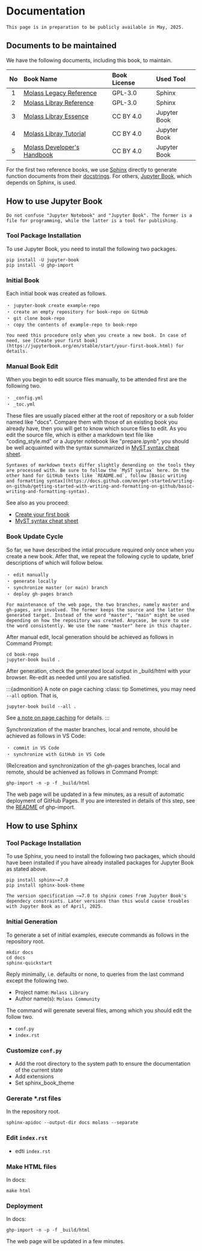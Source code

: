 # Documentation

```{warning}
This page is in preparation to be publicly available in May, 2025.
```

## Documents to be maintained

We have the following documents, including this book, to maintain.

|No |   Book Name           | Book License | Used Tool |
|:-:|:--------------------------|:--------|:-----------|
| 1 |[Molass Legacy Reference](https://freesemt.github.io/molass-legacy/) |GPL-3.0 |Sphinx |
| 2 |[Molass Libray Reference](https://freesemt.github.io/molass-library/)|GPL-3.0 |Sphinx |
| 3 |[Molass Libray Essence](https://freesemt.github.io/molass-essence/)  |CC BY 4.0|Jupyter Book|
| 4 |[Molass Libray Tutorial](https://freesemt.github.io/molass-tutorial/)|CC BY 4.0|Jupyter Book|
| 5 |[Molass Developer's Handbook](https://freesemt.github.io/molass-develop/)|CC BY 4.0|Jupyter Book|

For the first two reference books, we use [Sphinx](https://github.com/sphinx-doc/sphinx) directly to generate function documents from their [docstrings](https://peps.python.org/pep-0257/). For others, [Jupyter Book](https://github.com/jupyter-book/jupyter-book), which depends on Sphinx, is used.

## How to use Jupyter Book

```{note}
Do not confuse "Jupyter Notebook" and "Jupyter Book". The former is a file for programming, while the latter is a tool for publishing.
```

### Tool Package Installation

To use Jupyter Book, you need to install the following two packages.

```
pip install -U jupyter-book
pip install -U ghp-import
```

### Initial Book

Each initial book was created as follows.

    ・ jupyter-book create example-repo
    ・ create an empty repository for book-repo on GitHub
    ・ git clone book-repo
    ・ copy the contents of example-repo to book-repo

```{note}
You need this procedure only when you create a new book. In case of need, see [Create your first book](https://jupyterbook.org/en/stable/start/your-first-book.html) for details.
```

### Manual Book Edit

When you begin to edit source files manually, to be attended first are the following two.

    ・ _config.yml
    ・ _toc.yml

These files are usually placed either at the root of repository or a sub folder named like "docs". Compare them with those of an existing book you already have, then you will get to know which source files to edit. As you edit the source file, which is either a markdown text file like "coding_style.md" or a Jupyter notebook like "prepare.ipynb", you should be well acquainted with the syntax summarized in [MyST syntax cheat sheet](https://jupyterbook.org/en/stable/reference/cheatsheet.html).

```{note}
Syntaxes of markdown texts differ slightly denending on the tools they are processed with. Be sure to follow the `MyST syntax` here. On the other hand for GitHub texts like `README.md`, follow [Basic writing and formatting syntax](https://docs.github.com/en/get-started/writing-on-github/getting-started-with-writing-and-formatting-on-github/basic-writing-and-formatting-syntax).
```

See also as you proceed:

* [Create your first book](https://jupyterbook.org/en/stable/start/your-first-book)
* [MyST syntax cheat sheet](https://jupyterbook.org/en/stable/reference/cheatsheet.html)

### Book Update Cycle

So far, we have described the intial procudure required only once when you create a new book. Atfer that,
we repeat the following cycle to update, brief descriptions of which will follow below.

    ・ edit manually
    ・ generate locally
    ・ synchronize master (or main) branch
    ・ deploy gh-pages branch

```{note}
For maintenance of the web page, the two branches, namely master and gh-pages, are involved. The former keeps the source and the latter the generated target. Instead of the word "master", "main" might be used depending on how the repository was created. Anycase, be sure to use the word consistently. We use the name "master" here in this chapter.
```

After manual edit, local generation should be achieved as follows in Command Prompt:

```none
cd book-repo
jupyter-book build .
```

After generation, check the generated local output in _build/html with your browser. Re-edit as needed until you are satisfied.

:::{admonition} A note on page caching
:class: tip
Sometimes, you may need `--all` option. That is,

```none
jupyter-book build --all .
```

See [a note on page caching](https://jupyterbook.org/en/stable/start/build.html#aside-source-vs-build-files) for details.
:::

Synchronization of the master branches, local and remote, should be achieved as follows in VS Code:

    ・ commit in VS Code
    ・ synchronize with GitHub in VS Code

(Re)creation and synchronization of the gh-pages branches, local and remote, should be achienved as follows in Command Prompt:

```none
ghp-import -n -p -f _build/html
```

The web page will be updated in a few minutes, as a result of automatic deployment of GitHub Pages.
If you are interested in details of this step, see the [README](https://github.com/c-w/ghp-import) of ghp-import.

## How to use Sphinx

### Tool Package Installation

To use Sphinx, you need to install the following two packages, which should have been installed if you have already installed packages for Jupyter Book as stated above.

```none
pip install sphinx~=7.0 
pip install sphinx-book-theme
```

```{note}
The version specification ~=7.0 to shpinx comes from Jupyter Book's dependecy constraints. Later versions than this would cause troubles with Jupyter Book as of April, 2025.
```

### Initial Generation

To generate a set of initial examples, execute commands as follows in the repository root.

```none
mkdir docs
cd docs
sphinx-quickstart
```

Reply minimally, i.e. defaults or none, to queries from the last command except the following two. 
* Project name: `Molass Library`
* Author name(s): `Molass Community`

The command will gerenate several files, among which you should edit the follow two. 

* `conf.py`
* `index.rst`

### Customize `conf.py`

* Add the root directory to the system path to ensure the documentation of the current state
* Add extensions
* Set sphinx_book_theme

### Gererate *.rst files

In the repository root.

```none
sphinx-apidoc --output-dir docs molass --separate
```

### Edit `index.rst`

* edti `index.rst`

### Make HTML files

In docs:

```none
make html
```

### Deployment

In docs:

```none
ghp-import -n -p -f _build/html
```

The web page will be updated in a few minutes.